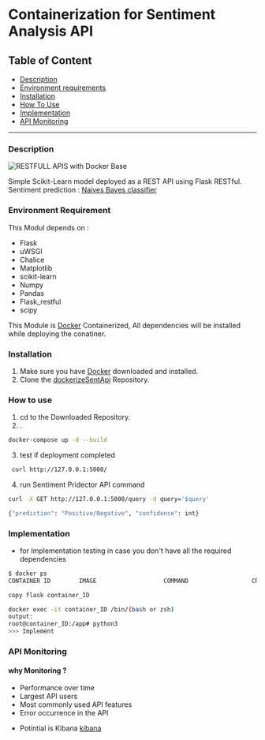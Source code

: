 # Containerization for Sentiment Analysis API

## Table of Content
- [Description](#description) 
- [Environment requirements](#environment-requirement)
- [Installation](#installation)
- [How To Use](#how-to-use)
- [Implementation](#implementation)
- [API Monitoring](#api-monitoring)

 ---

 ### Description 
 ![RESTFULL APIS with Docker Base](https://miro.medium.com/max/1400/1*FcigeCUocGksT_eaQ4JH9w.png)

 Simple Scikit-Learn model deployed as a REST API using Flask RESTful.
 Sentiment prediction : [Naives Bayes classifier](https://scikit-learn.org/stable/modules/generated/sklearn.naive_bayes.MultinomialNB.html)

 ### Environment Requirement

 This Modul depends on : 

- Flask
- uWSGI
- Chalice
- Matplotlib
- scikit-learn
- Numpy
- Pandas
- Flask_restful
- scipy

This Module is [Docker](https://docs.docker.com/) Containerized, All dependencies will be installed while deploying the conatiner.

### Installation

1. Make sure you have [Docker](https://docs.docker.com/get-docker/) downloaded and installed.
1. Clone the [dockerizeSentApi](https://github.com/ahmed-mahmoud-allmyhomes/dockerizeSentApi) Repository.

### How to use

1. cd to the Downloaded Repository.
2. .

```sh
docker-compose up -d --build
```

3. test if deployment completed 

```sh
 curl http://127.0.0.1:5000/
```

4. run Sentiment Pridector API command

```sh
curl -X GET http://127.0.0.1:5000/query -d query='$query'

{"prediction": "Positive/Negative", "confidence": int}
```
### Implementation

- for Implementation testing in case you don't have all the required dependencies

```sh
$ docker ps
CONTAINER ID        IMAGE                   COMMAND                  CREATED             STATUS              PORTS  

copy flask container_ID 

docker exec -it container_ID /bin/(bash or zsh)
output:
root@container_ID:/app# python3
>>> Implement 
```
### API Monitoring 

#### why Monitoring ?

- Performance over time
- Largest API users
- Most commonly used API features
- Error occurrence in the API

* Potintial is Kibana 
 [kibana](https://linagora.com/wp-content/uploads/2018/06/Kibana-logo-2.png)